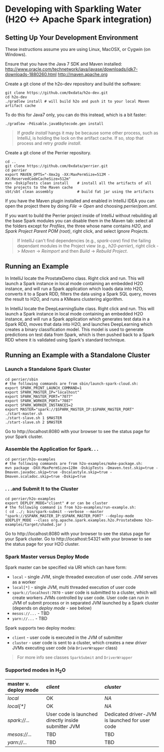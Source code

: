 # Developing with Sparkling Water (H2O <-> Apache Spark integration)

## Setting Up Your Development Environment

These instructions assume you are using Linux, MacOSX, or Cygwin (on Windows).

Ensure that you have the Java 7 SDK and Maven installed:
http://www.oracle.com/technetwork/java/javase/downloads/jdk7-downloads-1880260.html
http://maven.apache.org

Create a git clone of the h2o-dev repository and build the software:

    git clone https://github.com/0xdata/h2o-dev.git
    cd h2o-dev
    ./gradlew install # will build h2o and push it to your local Maven artifact cache
    
To do this for Java7 only, you can do this instead, which is a bit faster:

    ./gradlew -Pdisable.java6bytecode.gen install



>If *gradle install* hangs it may be because some other process, such as IntelliJ, is holding the lock on the artifact cache.  If so, stop that process and retry *gradle install*.

Create a git clone of the Perrier repository.

    cd ..
    git clone https://github.com/0xdata/perrier.git
    cd perrier
    export MAVEN_OPTS="-Xmx2g -XX:MaxPermSize=512M -XX:ReservedCodeCacheSize=512m"
    mvn -DskipTests clean install    # install all the artifacts of all the projects to the Maven cache
    sbt/sbt clean assembly           # build fat jar using the artifacts
    
If you have the Maven plugin installed and enabled in IntelliJ IDEA you can open the project there by doing *File ->  Open* and choosing *perrier/pom.xml*.

If you want to build the Perrier project inside of IntelliJ without rebuilding all the base Spark modules you can disable them in the Maven tab: select all the folders except for *Profiles*, the three whose name contains *H2O*, and *Spark Project Parent POM (root)*, right click, and select *Ignore Projects*.

>If IntelliJ can't find dependencies (e.g., *spark-core*) find the failing dependant modules in the Project view (e.g., *h20-perrier*), right click -> *Maven* -> *Reimport* and then *Build* -> *Rebuild Project*.

## Running an Example

In IntelliJ locate the ProstateDemo class.  Right click and run.  This will launch a Spark instance in local mode containing an embedded H2O instance, and will run a Spark application which loads data into H2O, converts it to a Spark RDD, filters the data using a Spark SQL query, moves the result to H2O, and runs a KMeans clustering algorithm.

In IntelliJ locate the DeepLearningSuite class.  Right click and run.  This will launch a Spark instance in local mode containing an embedded H2O instance, and will run a Spark application which generates test data in a Spark RDD, moves that data into H2O, and launches DeepLearning which creates a binary classification model.  This model is used to generate predictions on test data from Spark, which is then pushed back to a Spark RDD where it is validated using Spark's standard technique.

## Running an Example with a Standalone Cluster

### Launch a Standalone Spark Cluster

    cd perrier/sbin
    # the following commands are from sbin/launch-spark-cloud.sh:
    export SPARK_PRINT_LAUNCH_COMMAND=1
    export SPARK_MASTER_IP="localhost"
    export SPARK_MASTER_PORT="7077"
    export SPARK_WORKER_PORT="7087"
    export SPARK_WORKER_INSTANCES=2
    export MASTER="spark://$SPARK_MASTER_IP:$SPARK_MASTER_PORT"
    ./start-master.sh 
    ./start-slave.sh 1 $MASTER
    ./start-slave.sh 2 $MASTER
    
Go to http://localhost:8080 with your browser to see the status page for your Spark cluster.

### Assemble the Application for Spark. . .
    
    cd perrier/h2o-examples
    # the following commands are from h2o-examples/make-package.sh:
    mvn package -DXX:MaxPermSize=128m -DskipTests -Dmaven.test.skip=true -Dmaven.javadoc.skip=true -Dscalastyle.skip=true -Dmaven.scaladoc.skip=true -Dskip=true
    
    
### . . .and Submit It to the Cluster

    cd perrier/h2o-examples
    export DEPLOY_MODE="client" # or can be cluster
    # the following command is from h2o-examples/run-example.sh:
    ( cd ../; bin/spark-submit --verbose --master "spark://$SPARK_MASTER_IP:$SPARK_MASTER_PORT" --deploy-mode $DEPLOY_MODE --class org.apache.spark.examples.h2o.ProstateDemo h2o-examples/target/shaded.jar )
    
Go to http://localhost:8080 with your browser to see the status page for your Spark cluster.
Go to http://localhost:54321 with your browser to see the status page for your H2O cluster.

### Spark Master versus Deploy Mode

Spark master can be specified via URI which can have form:
  * `local` - single JVM, single threaded execution of user code. JVM serves as a worker
  * `local[*]` - single JVM, multi threaded execution of user code
  * `spark://localhost:7070` - user code is submitted to a cluster, which will create workers JVMs controlled by user code. User code can run in JVM of submit process or in separated JVM launched by a Spark cluster (depends on *deploy mode* - see below)
  * `mesos://...` - TBD
  * `yarn://...` - TBD

Spark supports two deploy modes:
  * `client` - user code is executed in the JVM of submitter
  * `cluster` - user code is sent to a cluster, which creates a new *driver* JVMs executing user code (via `DriverWrapper` class)
 
> For more info see classes `SparkSubmit` and `DriverWrapper`

### Supported modes in H<sub>2</sub>O

| master v. deploy mode | *client* | *cluster* |
| :---------------------| :--------| :---------|
| *local*               | OK       | *NA*      |
| *local[&#42;]*        | OK       | *NA*      |
| *spark://...*         | User code is launched directly inside submitter JVM | Dedicated driver-JVM is launched for user code  |
| *mesos://...*         | TBD | TBD |
| *yarn://...*          | TBD | TBD |


